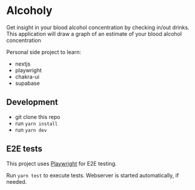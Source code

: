 # Alcoholy

Get insight in your blood alcohol concentration by checking in/out drinks.
This application will draw a graph of an estimate of your blood alcohol concentration

Personal side project to learn:
- nextjs
- playwright
- chakra-ui
- supabase

## Development

- git clone this repo
- run `yarn install`
- run `yarn dev`

## E2E tests

This project uses [Playwright](https://playwright.dev/) for E2E testing.

Run `yarn test` to execute tests. Webserver is started automatically, if needed.

